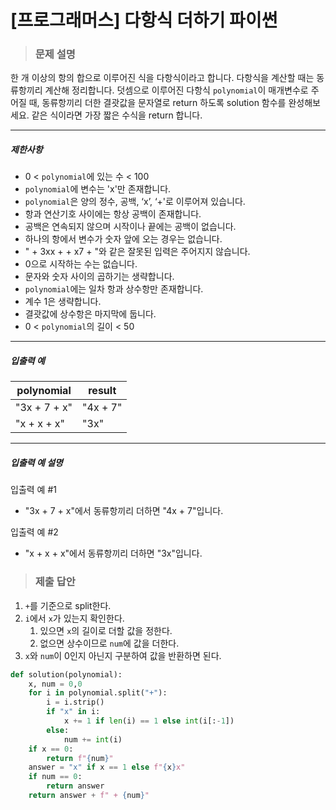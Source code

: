 # [프로그래머스] 다항식 더하기 파이썬

> ### 문제 설명

한 개 이상의 항의 합으로 이루어진 식을 다항식이라고 합니다. 다항식을 계산할 때는 동류항끼리 계산해 정리합니다. 덧셈으로 이루어진 다항식 `polynomial`이 매개변수로 주어질 때, 동류항끼리 더한 결괏값을 문자열로 return 하도록 solution 함수를 완성해보세요. 같은 식이라면 가장 짧은 수식을 return 합니다.

------

##### 제한사항

- 0 < `polynomial`에 있는 수 < 100
- `polynomial`에 변수는 'x'만 존재합니다.
- `polynomial`은 양의 정수, 공백, ‘x’, ‘+'로 이루어져 있습니다.
- 항과 연산기호 사이에는 항상 공백이 존재합니다.
- 공백은 연속되지 않으며 시작이나 끝에는 공백이 없습니다.
- 하나의 항에서 변수가 숫자 앞에 오는 경우는 없습니다.
- " + 3xx + + x7 + "와 같은 잘못된 입력은 주어지지 않습니다.
- 0으로 시작하는 수는 없습니다.
- 문자와 숫자 사이의 곱하기는 생략합니다.
- `polynomial`에는 일차 항과 상수항만 존재합니다.
- 계수 1은 생략합니다.
- 결괏값에 상수항은 마지막에 둡니다.
- 0 < `polynomial`의 길이 < 50

------

##### 입출력 예

| polynomial   | result   |
| ------------ | -------- |
| "3x + 7 + x" | "4x + 7" |
| "x + x + x"  | "3x"     |

------

##### 입출력 예 설명

입출력 예 #1

- "3x + 7 + x"에서 동류항끼리 더하면 "4x + 7"입니다.

입출력 예 #2

- "x + x + x"에서 동류항끼리 더하면 "3x"입니다.

> ### 제출 답안

1. `+`를 기준으로 split한다.
2. `i`에서 `x`가 있는지 확인한다.
   1. 있으면 `x`의 길이로 더할 값을 정한다.
   2. 없으면 상수이므로 `num`에 값을 더한다.
3. `x`와 `num`이 0인지 아닌지 구분하여 값을 반환하면 된다.

```python
def solution(polynomial):
    x, num = 0,0
    for i in polynomial.split("+"):
        i = i.strip()
        if "x" in i:
            x += 1 if len(i) == 1 else int(i[:-1])
        else:
            num += int(i)
    if x == 0:
        return f"{num}"
    answer = "x" if x == 1 else f"{x}x"
    if num == 0:
        return answer
    return answer + f" + {num}"
```